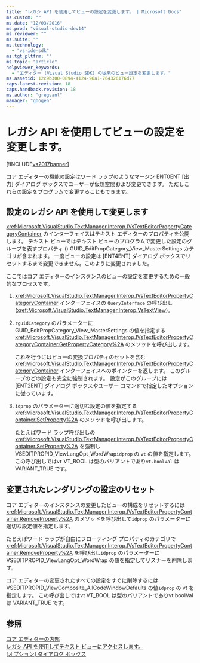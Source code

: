 ```yaml
---
title: "レガシ API を使用してビューの設定を変更します。 | Microsoft Docs"
ms.custom: ""
ms.date: "12/03/2016"
ms.prod: "visual-studio-dev14"
ms.reviewer: ""
ms.suite: ""
ms.technology: 
  - "vs-ide-sdk"
ms.tgt_pltfrm: ""
ms.topic: "article"
helpviewer_keywords: 
  - "エディター [Visual Studio SDK] の従来のビュー設定を変更します。"
ms.assetid: 12c9b300-0894-4124-96a1-764326176d77
caps.latest.revision: 18
caps.handback.revision: 18
ms.author: "gregvanl"
manager: "ghogen"
---
```

# レガシ API を使用してビューの設定を変更します。
[!INCLUDE[vs2017banner](../code-quality/includes/vs2017banner.md)]

コア エディターの機能の設定はワード ラップのようなマージン ENT0ENT \[出力\] ダイアログ ボックスでユーザーが仮想空間および変更できます。  ただしこれらの設定をプログラムで変更することもできます。  
  
## 設定のレガシ API を使用して変更します  
 <xref:Microsoft.VisualStudio.TextManager.Interop.IVsTextEditorPropertyCategoryContainer> のインターフェイスはテキスト エディターのプロパティを公開します。  テキスト ビューではテキスト ビューのプログラムで変更した設定のグループを表すプロパティ \(\) GUID\_EditPropCategory\_View\_MasterSettings カテゴリが含まれます。  一度ビューの設定は \[ENT4ENT\] ダイアログ ボックスでリセットするまで変更できません。このように変更されました。  
  
 ここではコア エディターのインスタンスのビューの設定を変更するための一般的なプロセスです。  
  
1.  <xref:Microsoft.VisualStudio.TextManager.Interop.IVsTextEditorPropertyCategoryContainer> インターフェイスの `QueryInterface` の呼び出し \(<xref:Microsoft.VisualStudio.TextManager.Interop.VsTextView>\)。  
  
2.  `rguidCategory` のパラメーターに GUID\_EditPropCategory\_View\_MasterSettings の値を指定する <xref:Microsoft.VisualStudio.TextManager.Interop.IVsTextEditorPropertyCategoryContainer.GetPropertyCategory%2A> のメソッドを呼び出します。  
  
     これを行うにはビューの変換プロパティのセットを含む <xref:Microsoft.VisualStudio.TextManager.Interop.IVsTextEditorPropertyCategoryContainer> インターフェイスへのポインターを返します。  このグループのどの設定も完全に強制されます。  設定がこのグループには\[ENT2ENT\] ダイアログ ボックスやユーザー コマンドで指定したオプションに従っています。  
  
3.  `idprop` のパラメーターに適切な設定の値を指定する <xref:Microsoft.VisualStudio.TextManager.Interop.IVsTextEditorPropertyContainer.SetProperty%2A> のメソッドを呼び出します。  
  
     たとえばワード ラップ呼び出しの <xref:Microsoft.VisualStudio.TextManager.Interop.IVsTextEditorPropertyContainer.SetProperty%2A> を強制しVSEDITPROPID\_ViewLangOpt\_WordWrap`idprop` の `vt` の値を指定します。  この呼び出しでは`vt` VT\_BOOL は型のバリアントであり`vt.boolVal` は VARIANT\_TRUE です。  
  
## 変更されたレンダリングの設定のリセット  
 コア エディターのインスタンスの変更したビューの構成をリセットするには<xref:Microsoft.VisualStudio.TextManager.Interop.IVsTextEditorPropertyContainer.RemoveProperty%2A> のメソッドを呼び出して`idprop` のパラメーターに適切な設定値を指定します。  
  
 たとえばワード ラップが自由にフローティング プロパティのカテゴリで <xref:Microsoft.VisualStudio.TextManager.Interop.IVsTextEditorPropertyContainer.RemoveProperty%2A> を呼び出し`idprop` のパラメーターに VSEDITPROPID\_ViewLangOpt\_WordWrap の値を指定してリスナーを削除します。  
  
 コア エディターの変更されたすべての設定をすぐに削除するにはVSEDITPROPID\_ViewComposite\_AllCodeWindowDefaults の値`idprop` の vt を指定します。  この呼び出しではvt VT\_BOOL は型のバリアントでありvt.boolVal は VARIANT\_TRUE です。  
  
## 参照  
 [コア エディターの内部](../extensibility/inside-the-core-editor.md)   
 [レガシ API を使用してテキスト ビューにアクセスします。](../extensibility/accessing-thetext-view-by-using-the-legacy-api.md)   
 [\[オプション\] ダイアログ ボックス](../Topic/Options%20Dialog%20Box%20\(Visual%20Studio\).md)